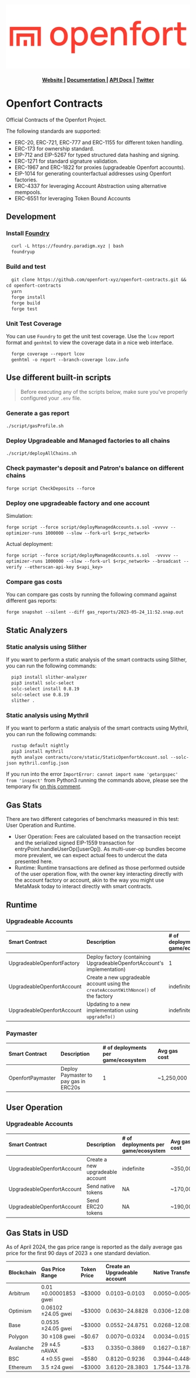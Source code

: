 ![Openfort Protocol][banner-image]

<div align="center">
  <h4>
    <a href="https://www.openfort.xyz/">
      Website
    </a>
    <span> | </span>
    <a href="https://www.openfort.xyz/docs">
      Documentation
    </a>
    <span> | </span>
    <a href="https://www.openfort.xyz/docs/api">
      API Docs
    </a>
    <span> | </span>
    <a href="https://twitter.com/openfortxyz">
      Twitter
    </a>
  </h4>
</div>

[banner-image]: .github/img/OpenfortRed.png

# Openfort Contracts
Official Contracts of the Openfort Project.

The following standards are supported:
- ERC-20, ERC-721, ERC-777 and ERC-1155 for different token handling.
- ERC-173 for ownership standard.
- EIP-712 and EIP-5267 for typed structured data hashing and signing.
- ERC-1271 for standard signature validation.
- ERC-1967 and ERC-1822 for proxies (upgradeable Openfort accounts).
- EIP-1014 for generating counterfactual addresses using Openfort factories.
- ERC-4337 for leveraging Account Abstraction using alternative mempools.
- ERC-6551 for leveraging Token Bound Accounts 

## Development

### Install [Foundry](https://github.com/foundry-rs/foundry#installation)
```
  curl -L https://foundry.paradigm.xyz | bash
  foundryup
```

### Build and test
```
  git clone https://github.com/openfort-xyz/openfort-contracts.git && cd openfort-contracts
  yarn
  forge install
  forge build
  forge test
```

### Unit Test Coverage

You can use `Foundry` to get the unit test coverage.
Use the `lcov` report format and `genhtml` to view the coverage data in a nice web interface.
```
  forge coverage --report lcov
  genhtml -o report --branch-coverage lcov.info
```


## Use different built-in scripts

> Before executing any of the scripts below, make sure you've properly configured your `.env` file.

### Generate a gas report

```
./script/gasProfile.sh
```

### Deploy Upgradeable and Managed factories to all chains

```
./script/deployAllChains.sh
```

### Check paymaster's deposit and Patron's balance on different chains

```
forge script CheckDeposits --force
```

### Deploy one upgradeable factory and one account

Simulation:

```
forge script --force script/deployManagedAccounts.s.sol -vvvvv --optimizer-runs 1000000 --slow --fork-url $<rpc_network>
```

Actual deployment:
```
forge script --force script/deployManagedAccounts.s.sol  -vvvvv --optimizer-runs 1000000 --slow --fork-url $<rpc_network> --broadcast --verify --etherscan-api-key $<api_key>
```

### Compare gas costs

You can compare gas costs by running the following command against different gas reports:

```
forge snapshot --silent --diff gas_reports/2023-05-24_11:52.snap.out
```

## Static Analyzers

### Static analysis using Slither
If you want to perform a static analysis of the smart contracts using Slither, you can run the following commands:

```
  pip3 install slither-analyzer
  pip3 install solc-select
  solc-select install 0.8.19
  solc-select use 0.8.19
  slither .
```

### Static analysis using Mythril
If you want to perform a static analysis of the smart contracts using Mythril, you can run the following commands:

```
  rustup default nightly
  pip3 install mythril
  myth analyze contracts/core/static/StaticOpenfortAccount.sol --solc-json mythril.config.json
```

If you run into the error `ImportError: cannot import name 'getargspec' from 'inspect'` from Python3 running the commands above, please see the temporary fix [on this comment](https://github.com/ethereum/web3.py/issues/2704#issuecomment-1333163491).

## Gas Stats

There are two different categories of benchmarks measured in this test: User Operation and Runtime.

- User Operation: Fees are calculated based on the transaction receipt and the serialized signed EIP-1559 transaction for entryPoint.handleUserOp([userOp]). As multi-user-op bundles become more prevalent, we can expect actual fees to undercut the data presented here.
- Runtime: Runtime transactions are defined as those performed outside of the user operation flow, with the owner key interacting directly with the account factory or account, akin to the way you might use MetaMask today to interact directly with smart contracts.

## Runtime

### Upgradeable Accounts
|   Smart Contract   |    Description    |    # of deployments per game/ecosystem    |    Avg gas cost    |
| :----------------- | :---------------------------------- | :---------------------------------- | :------------------------ |
| UpgradeableOpenfortFactory | Deploy factory (containing UpgradeableOpenfortAccount's implementation) | 1 | ~3,250,000  |
|   UpgradeableOpenfortAccount  | Create a new upgradeable account using the `createAccountWithNonce()` of the factory | indefinite | ~250,000 |
|   UpgradeableOpenfortAccount  | Updating to a new implementation using `upgradeTo()` | indefinite | ~3,500  |


### Paymaster
|   Smart Contract   |    Description    |    # of deployments per game/ecosystem    |    Avg gas cost    |
| :----------------- | :---------------------------------- | :---------------------------------- | :------------------------ |
|   OpenfortPaymaster | Deploy Paymaster to pay gas in ERC20s | 1 | ~1,250,000  |

## User Operation

### Upgradeable Accounts
|   Smart Contract   |    Description    |    # of deployments per game/ecosystem    |    Avg gas cost    |
| :----------------- | :---------------------------------- | :---------------------------------- | :------------------------ |
|   UpgradeableOpenfortAccount  | Create a new upgradeable account | indefinite | ~350,000 |
|   UpgradeableOpenfortAccount  | Send native tokens | NA | ~170,000   |
|   UpgradeableOpenfortAccount  | Send ERC20 tokens | NA | ~190,000  |


## Gas Stats in USD

As of April 2024, the gas price range is reported as the daily average gas price for the first 90 days of 2023 ± one standard deviation.

|   Blockchain   |    Gas Price Range    |    Token Price    |     Create an Upgradeable account   |    Native Transfer    |    ERC20 Transfer    |
| :------------- | :-------------------- | :---------------- |  :------ | :-------------------- | :------------------ |
| Arbitrum | 0.01 ±0.00001853 gwei | ~$3000 | $0.0103-$0.0103 | $0.0050-$0.0050 | $0.0056-$0.0056 |
| Optimism | 0.06102 ±24.05 gwei | ~$3000 | $0.0630-$24.8828 | $0.0306-$12.0859 | $0.0342-$13.5078 |
| Base | 0.0535 ±24.05 gwei | ~$3000 | $0.0552-$24.8751 | $0.0268-$12.0822 | $0.0300-$13.5036 |
| Polygon | 30 ±108 gwei | ~$0.67 | $0.0070-$0.0324 | $0.0034-$0.0157 | $0.0038-$0.0176 |
| Avalanche | 29 ±4.5 nAVAX | ~$33 | $0.3350-$0.3869 | $0.1627-$0.1879 | $0.1818-$0.2100 |
| BSC | 4 ±0.55 gwei | ~$580 | $0.8120-$0.9236 | $0.3944-$0.4486 | $0.4408-$0.5014 |
| Ethereum | 3.5 ±24 gwei | ~$3000 | $3.6120-$28.3803 | $1.7544-$13.7847 | $1.9608-$15.4064 |
